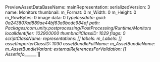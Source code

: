 PreviewAssetData    BaseName:
  mainRepresentation:
    serializedVersion: 3
    name: Monitors
    thumbnail:
      m_Format: 0
      m_Width: 0
      m_Height: 0
      m_RowBytes: 0
      image data: 0
      _typelessdata: 
    guid: 0a243807ad889ae44bf63a9bcdc984af
    path: Packages/com.unity.postprocessing/PostProcessing/Runtime/Monitors
    localIdentifier: 102900000
    thumbnailClassID: 1029
    flags: 0
    scriptClassName: 
  representations: []
  labels:
    m_Labels: []
  assetImporterClassID: 1030
  assetBundleFullName:
    m_AssetBundleName: 
    m_AssetBundleVariant: 
  externalReferencesForValidation: []
AssetInfo_______`                                                                                                                                                                                                                                                                                                                                                                                                                                                                                                                                                                                                                                                                                                                                                                                                                                                                                                                                                                                                                                                                                                                                                                                   